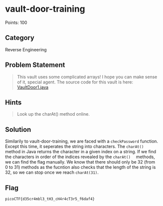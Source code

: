 # vault-door-training
Points: 100
## Category
Reverse Engineering
## Problem Statement
> This vault uses some complicated arrays! I hope you can make sense of it, special agent. The source code for this vault is here: [VaultDoor1.java](VaultDoor1.java)
## Hints
> Look up the charAt() method online.
## Solution
Similarily to vault-door-training, we are faced with a `checkPassword` function. Except this time, it seperates the string into characters. The `charAt()` method in Java returns the character in a given index on a string. If we find the characters in order of the indices revealed by the `charAt()  ` methods, we can find the flag manually. We know that there should only be 32 (from 0 to 31) methods as the fucntion also checks that the length of the string is 32, so we can stop once we reach `charAt(31)`.
## Flag
`picoCTF{d35cr4mbl3_tH3_cH4r4cT3r5_f6daf4}`